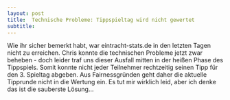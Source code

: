 ```yaml
---
layout: post
title:  Technische Probleme: Tippspieltag wird nicht gewertet
subtitle:  
---
```


Wie ihr sicher bemerkt habt, war eintracht-stats.de in den letzten Tagen nicht zu erreichen. Chris konnte die technischen Probleme jetzt zwar beheben - doch leider traf uns dieser Ausfall mitten in der heißen Phase des Tippspiels. Somit konnte nicht jeder Teilnehmer rechtzeitig seinen Tipp für den 3. Spieltag abgeben. Aus Fairnessgründen geht daher die aktuelle Tipprunde nicht in die Wertung ein. Es tut mir wirklich leid, aber ich denke das ist die sauberste Lösung... 


